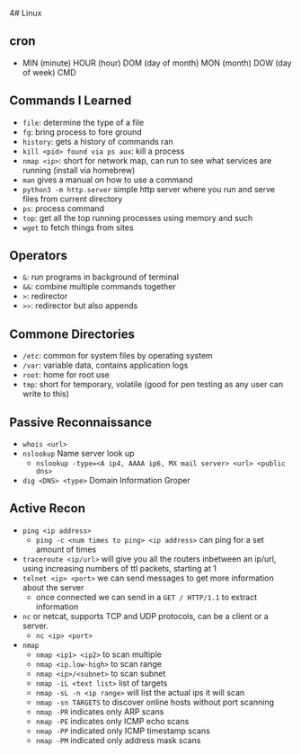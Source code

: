 4# Linux

## cron
* MIN (minute) HOUR (hour) DOM (day of month) MON (month) DOW (day of week) CMD

## Commands I Learned
* `file`: determine the type of a file
* `fg`: bring process to fore ground
* `history`: gets a history of commands ran
* `kill <pid> found via ps aux`: kill a process 
* `nmap <ip>`: short for network map, can run to see what services are running (install via homebrew)
* `man` gives a manual on how to use a command
* `python3 -m http.server` simple http server where you run and serve files from current directory
* `ps`: process command
* `top`: get all the top running processes using memory and such
* `wget` to fetch things from sites

## Operators
* `&`: run programs in background of terminal
* `&&`: combine multiple commands together
* `>`: redirector
* `>>`: redirector but also appends

## Commone Directories
* `/etc`: common for system files by operating system
* `/var`: variable data, contains application logs
* `root`: home for root use
* `tmp`: short for temporary, volatile (good for pen testing as any user can write to this)

## Passive Reconnaissance
* `whois <url>`
* `nslookup` Name server look up
  * `nslookup -type=<A ip4, AAAA ip6, MX mail server> <url> <public dns>`
* `dig <DNS> <type>` Domain Information Groper

## Active Recon
* `ping <ip address>`
  * `ping -c <num times to ping> <ip address>` can ping for a set amount of times
* `traceroute <ip/url>` will give you all the routers inbetween an ip/url, using increasing numbers of ttl packets, starting at 1
* `telnet <ip> <port>` we can send messages to get more information about the server
  * once connected we can send in a `GET / HTTP/1.1` to extract information
* `nc` or netcat, supports TCP and UDP protocols, can be a client or a server.
  * `nc <ip> <port>`
* `nmap`
  * `nmap <ip1> <ip2>` to scan multiple
  * `nmap <ip.low-high>` to scan range
  * `nmap <ip>/<subnet>` to scan subnet
  * `nmap -iL <text list>` list of targets
  * `nmap -sL -n <ip range>` will list the actual ips it will scan
  * `nmap -sn TARGETS` to discover online hosts without port scanning
  * `nmap -PR` indicates only ARP scans
  * `nmap -PE` indicates only ICMP echo scans
  * `nmap -PP` indicated only ICMP timestamp scans
  * `nmap -PM` indicated only address mask scans
